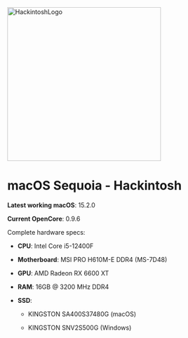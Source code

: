 <img src="https://i.imgur.com/foW4AcU.jpg" height="350" title="HackintoshLogo">

# macOS Sequoia - Hackintosh

**Latest working macOS**: 15.2.0

**Current OpenCore**: 0.9.6

Complete hardware specs:
- **CPU**: Intel Core i5-12400F

- **Motherboard**: MSI PRO H610M-E DDR4 (MS-7D48)

- **GPU**: AMD Radeon RX 6600 XT

- **RAM**: 16GB @ 3200 MHz DDR4

- **SSD**: 
	
	- KINGSTON SA400S37480G (macOS)
	
	- KINGSTON SNV2S500G (Windows)